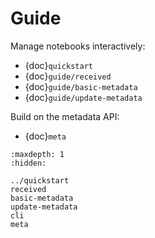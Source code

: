 # Guide

Manage notebooks interactively:

- {doc}`quickstart`
- {doc}`guide/received`
- {doc}`guide/basic-metadata`
- {doc}`guide/update-metadata`

Build on the metadata API:

- {doc}`meta`

```{toctree}
:maxdepth: 1
:hidden:

../quickstart
received
basic-metadata
update-metadata
cli
meta
```
